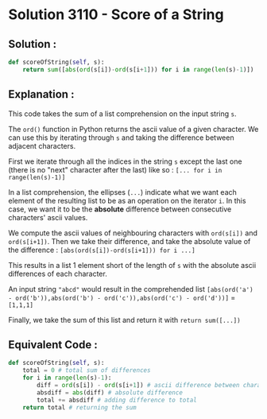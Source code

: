 # Solution 3110 - Score of a String

## Solution : 

```python
def scoreOfString(self, s):
    return sum([abs(ord(s[i])-ord(s[i+1])) for i in range(len(s)-1)])
```

## Explanation : 

This code takes the sum of a list comprehension on the input string `s`.

The `ord()` function in Python returns the ascii value of a given character. We can use this by iterating through `s` and taking the difference between adjacent characters.

First we iterate through all the indices in the string `s` except the last one (there is no "next" character after the last) like so : `[... for i in range(len(s)-1)]`

In a list comprehension, the ellipses (`...`) indicate what we want each element of the resulting list to be as an operation on the iterator `i`. In this case, we want it to be the **absolute** difference between consecutive characters' ascii values.

We compute the ascii values of neighbouring characters with `ord(s[i])` and `ord(s[i+1])`. Then we take their difference, and take the absolute value of the difference : `[abs(ord(s[i])-ord(s[i+1])) for i ...]`

This results in a list 1 element short of the length of `s` with the absolute ascii differences of each character. 

An input string `"abcd"` would result in the comprehended list `[abs(ord('a') - ord('b')),abs(ord('b') - ord('c')),abs(ord('c') - ord('d'))]` $=$ `[1,1,1]`

Finally, we take the sum of this list and return it with `return sum([...])`

## Equivalent Code : 

```python
def scoreOfString(self, s):
    total = 0 # total sum of differences
    for i in range(len(s)-1):
        diff = ord(s[i]) - ord(s[i+1]) # ascii difference between characters
        absdiff = abs(diff) # absolute difference
        total += absdiff # adding difference to total
    return total # returning the sum
```